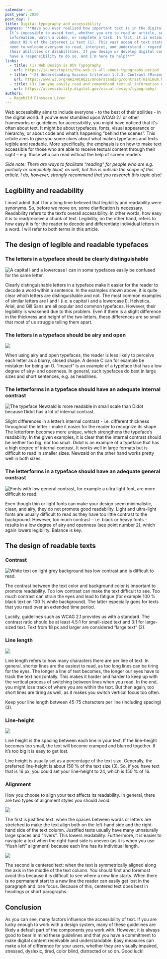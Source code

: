 ```yaml
---
calendar: ux
post_year: 2020
post_day: 7
title: Digital typography and accessibility
ingress: "**Have you ever realized how important text is in the digital sphere?
  It’s impossible to avoid text, whether you are to read an article, search for
  information, watch a video, or complete a task. In fact, it is estimated that
  about 95 % of the internet is text (1). This vast ocean of text states the
  need to welcome everyone to read, interpret, and understand - regardless of
  their abilities or disabilities. If you design or develop digital content, you
  have a responsibility to do so. And I’m here to help!**"
links:
  - title: (1) Web Design is 95% Typography
    url: https://ia.net/topics/the-web-is-all-about-typography-period
  - title: "(2) Understanding Success Criterion 1.4.3: Contrast (Minimum)"
    url: https://www.w3.org/WAI/WCAG21/Understanding/contrast-minimum.html
  - title: (3) Can you easily read and comprehend textual information on the page?
    url: https://accessibility.digital.gov/visual-design/typography/
authors:
  - Ragnhild Finsveen Liven
---
```

Web accessibility aims to include everyone - to the best of their abilities - in the digital world. If you’ve ever stumbled upon WCAG 2.1 or other frameworks or guidelines for accessibility, you might have noticed that it's often about text. It might be about typefaces, fonts, visual appearance or hierarchy, or about code and what’s happening “behind the scenes”. This article aims to give you some clues about what makes typefaces and texts legible and readable. More specifically, the emphasis is on how to make text accessible for those who are able to receive textual content through their sight – e.g. those who can read without the help of screen readers. 

*Side note: There are ways to facilitate “reading” for people who are e.g. partially or completely blind, as well, but this is outside the scope of this article. I do, however, strongly recommend that you research this topic also!*

## Legibility and readability

I must admit that I for a long time believed that legibility and readability were synonyms. So, before we move on, some clarification is necessary. Readability refers to the text’s overall accessibility. In other words, how easy it is to read/receive a chunk of text. Legibility, on the other hand, refers to how easy it is for the reader to decode and differentiate individual letters in a word. I will refer to both terms in this article.

## The design of legible and readable typefaces

### The letters in a typeface should be clearly distinguishable

![A capital i and a lowercase l can in some typefaces easily be confused for the same letter.](/assets/unique-letters.png)

Clearly distinguishable letters in a typeface make it easier for the reader to decode a word within a sentence. In the examples shown above, it is quite clear which letters are distinguishable and not. The most common examples of similar letters are I and l (i.e. a capital i and a lowercase l). Helvetica, Arial, and Gill Sans are all popular and common typefaces. However, their legibility is weakened due to this problem. Even if there is a slight difference in the thickness and height of the two letters, these differences are so small that most of us struggle telling them apart. 

### The letters in a typeface should be airy and open

![](/assets/airy-and-open-letters.png)

When using airy and open typefaces, the reader is less likely to perceive each letter as a blurry, closed shape. A dense C can for example be mistaken for being an O. “Impact” is an example of a typeface that has a low degree of airy- and openness. In general, such typefaces do best in large sizes and short sentences, e.g. as headlines.

### The letterforms in a typeface should have an adequate internal contrast

![The typeface Newzald is more readable in small scale than Didot because Didot has a lot of internal contrast.](/assets/internal-contrast.png)

Slight differences in a letter’s internal contrast - i.e. different thickness throughout the letter - make it easier for the reader to recognize its shape. The letterform becomes more unique, which strengthens the typeface’s readability. In the given examples, it is clear that the internal contrast should be neither too big, nor too small. Didot is an example of a typeface that has a high degree of internal contrast. It works well in large formats but is difficult to read in smaller sizes. Newzald on the other hand works pretty well in both sizes.

### The letterforms in a typeface should have an adequate general contrast

![Fonts with low general contrast, for example a ultra light font, are more difficult to read.](/assets/general-contrast.png)

Even though thin or light fonts can make your design seem minimalistic, clean, and airy, they do not promote good readability. Light and ultra-light fonts are usually difficult to read as they have too little contrast to the background. However, too much contrast – i.e. black or heavy fonts – results in a low degree of airy and openness (see point number 2), which again lowers legibility. Balance is key.

## The design of readable texts

### Contrast

![White text on light grey background has low contrast and is difficult to read.](/assets/contrast.png)

The contrast between the text color and background color is important to promote readability. Too low contrast can make the text difficult to see. Too much contrast can strain the eyes and lead to fatigue (for example 100 % black text on 100 % white background). The latter especially goes for texts that you read over an extended time period.

Luckily, guidelines such as WCAG 2.1 provides us with a standard. The contrast ratio should be at least 4.5:1 for small-sized text and 3:1 for large-sized text. Text from 18 px and larger are considered “large text” (2).

### Line length

![](/assets/line-lenght.png)

Line length refers to how many characters there are per line of text. In general, shorter lines are the easiest to read, as too long lines can be tiring for the eyes. The longer a line of text becomes, the longer our eyes have to track the text horizontally. This makes it harder and harder to keep up with the vertical process of switching between lines when you read. In the end, you might lose track of where you are within the text. But then again, too short lines are tiring as well, as it makes you switch vertical focus too often.

Keep your line length between 45-75 characters per line (including spacing) (3).

### Line-height

![](/assets/line-height.png)

Line height is the spacing between each line in your text. If the line-height becomes too small, the text will become cramped and blurred together. If it’s too big it is easy to get lost.

Line height is usually set as a percentage of the text size. Generally, the preferred line-height is about 150 % of the text size (3). So, if you have text that is 16 px, you could set your line-height to 24, which is 150 % of 16.

### Alignment

How you choose to align your text affects its readability. In general, there are two types of alignment styles you should avoid.

![](/assets/justified-rivers.png)

The first is justified text: when the spaces between words or letters are stretched to make the text align both on the left-hand side and the right-hand side of the text column. Justified texts usually have many unnaturally large spaces and “rivers”. This lowers readability. Furthermore, it is easier to navigate a text when the right-hand side is uneven (as it is when you use “flush left” alignment) because each line has its individual length.

![](/assets/centered.png)

The second is centered text: when the text is symmetrically aligned along the axis in the middle of the text column. You should first and foremost avoid this because it is difficult to see where a new line starts. When there is no permanent start to a new line the reader can easily get lost in the paragraph and lose focus. Because of this, centered text does best in headings or short paragraphs.

## Conclusion

As you can see, many factors influence the accessibility of text. If you are lucky enough to work with a design system, many of these guidelines are likely a default part of the components you work with. However, it is always good to bear in mind these guidelines and that you have a commitment to make digital content receivable and understandable. Easy measures can make a lot of difference for your users, whether they are visually impaired, stressed, dyslexic, tired, color blind, distracted or so on. Good luck!
